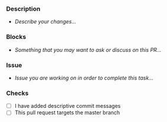### Description

- _Describe your changes..._

### Blocks

- _Something that you may want to ask or discuss on this PR..._

### Issue

- _Issue you are working on in order to complete this task..._

### Checks

- [ ] I have added descriptive commit messages
- [ ] This pull request targets the master branch
